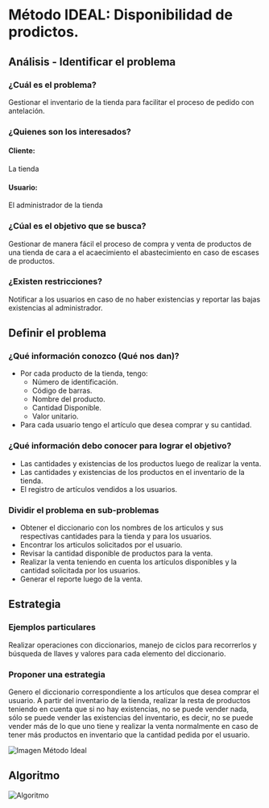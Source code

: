# Método IDEAL: Disponibilidad de prodictos.

## Análisis - Identificar el problema

### ¿Cuál es el problema?

Gestionar el inventario de la tienda para facilitar el proceso de pedido con antelación.

### ¿Quienes son los interesados?

#### Cliente: 

La tienda

#### Usuario:

El administrador de la tienda

### ¿Cúal es el objetivo que se busca?

Gestionar de manera fácil el proceso de compra y venta de productos de una tienda de cara a el acaecimiento el abastecimiento en caso de escases de productos.

### ¿Existen restricciones?

Notificar a los usuarios en caso de no haber existencias y reportar las bajas existencias al administrador.

## Definir el problema

### ¿Qué información conozco (Qué nos dan)?

* Por cada producto de la tienda, tengo:
  * Número de identificación.
  * Código de barras.
  * Nombre del producto.
  * Cantidad Disponible.
  * Valor unitario.
* Para cada usuario tengo el artículo que desea comprar y su cantidad.

### ¿Qué información debo conocer para lograr el objetivo?

* Las cantidades y existencias de los productos luego de realizar la venta.
* Las cantidades y existencias de los productos en el inventario de la tienda.
* El registro de artículos vendidos a los usuarios.
  

### Dividir el problema en sub-problemas

* Obtener el diccionario con los nombres de los articulos y sus respectivas cantidades para la tienda y para los usuarios.
* Encontrar los articulos solicitados por el usuario.
* Revisar la cantidad disponible de productos para la venta.
* Realizar la venta teniendo en cuenta los artículos disponibles y la cantidad solicitada por los usuarios.
* Generar el reporte luego de la venta.

## Estrategia

### Ejemplos particulares

Realizar operaciones con diccionarios, manejo de ciclos para recorrerlos y búsqueda de llaves y valores para cada elemento del diccionario.

### Proponer una estrategia

Genero el diccionario correspondiente a los artículos que desea comprar el usuario.
A partir del inventario de la tienda, realizar la resta de productos teniendo en cuenta que si no hay existencias, no se puede vender nada, sólo se puede vender  las existencias del inventario, es decir, no se puede vender más de lo que uno tiene y realizar la venta normalmente en caso de tener más productos en inventario que la cantidad pedida por el usuario.

![Imagen Método Ideal](https://i.ibb.co/HBRNLCJ/metodo-IDEAL-reto5.jpg)

## Algoritmo

![Algoritmo](https://i.ibb.co/PzvHY3p/algoritmo.jpg)